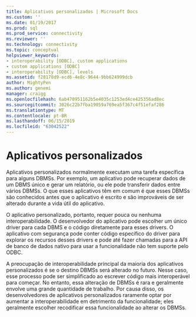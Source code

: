 ```yaml
---
title: Aplicativos personalizados | Microsoft Docs
ms.custom: ''
ms.date: 01/19/2017
ms.prod: sql
ms.prod_service: connectivity
ms.reviewer: ''
ms.technology: connectivity
ms.topic: conceptual
helpviewer_keywords:
- interoperability [ODBC], custom applications
- custom applications [ODBC]
- interoperability [ODBC], levels
ms.assetid: f28178d9-ecd6-4e8c-9644-9bb624999dcb
author: MightyPen
ms.author: genemi
manager: craigg
ms.openlocfilehash: 6ab470951162b5e4035c1253ed4ce425356ad8ec
ms.sourcegitcommit: 3026c22b7fba19059a769ea5f367c4f51efaf286
ms.translationtype: MT
ms.contentlocale: pt-BR
ms.lasthandoff: 06/15/2019
ms.locfileid: "63042522"
---
```

# <a name="custom-applications"></a>Aplicativos personalizados
Aplicativos personalizados normalmente executam uma tarefa específica para alguns DBMSs. Por exemplo, um aplicativo pode recuperar dados de um DBMS único e gerar um relatório, ou ele pode transferir dados entre vários DBMSs. O que esses aplicativos têm em comum é que esses DBMSs são conhecidos antes que o aplicativo é escrito e são improváveis de ser alterado durante a vida útil do aplicativo.  
  
 O aplicativo personalizado, portanto, requer pouca ou nenhuma interoperabilidade. O desenvolvedor do aplicativo pode escolher um único driver para cada DBMS e o código diretamente para esses drivers. O aplicativo com segurança pode conter código específico do driver para explorar os recursos desses drivers e pode até fazer chamadas para a API de banco de dados nativo para usar a funcionalidade não tem suporte pelo ODBC.  
  
 A preocupação de interoperabilidade principal da maioria dos aplicativos personalizados é se o destino DBMSs será alterado no futuro. Nesse caso, esse processo pode ser simplificado ao escrever código mais interoperável para começar. No entanto, essa alteração de DBMSs é rara e geralmente envolve uma grande quantidade de trabalho. Por causa disso, os desenvolvedores de aplicativos personalizados raramente optar por aumentar a interoperabilidade em detrimento da funcionalidade; eles geralmente escolher recodificar essa funcionalidade ao alterar os DBMSs.
